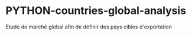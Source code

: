 # PYTHON-countries-global-analysis
 Etude de marché global afin de définir des pays cibles d'exportation
